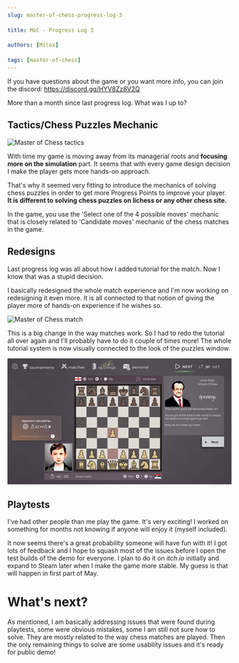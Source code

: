 ```yaml
---
slug: master-of-chess-progress-log-3

title: MoC - Progress Log 3

authors: [Milos]

tags: [master-of-chess]
---
```


If you have questions about the game or you want more info, you can join the discord: https://discord.gg/HYV8Zz8V2Q

More than a month since last progress log. What was I up to?

## Tactics/Chess Puzzles Mechanic

![Master of Chess tactics](./tactics.gif)

With time my game is moving away from its managerial roots and **focusing more on the simulation** part. It seems that with every game design decision I make the player gets more hands-on approach.

That's why it seemed very fitting to introduce the mechanics of solving chess puzzles in order to get more Progress Points to improve your player. **It is different to solving chess puzzles on lichess or any other chess site.**

In the game, you use the 'Select one of the 4 possible moves' mechanic that is closely related to 'Candidate moves' mechanic of the chess matches in the game.

## Redesigns

Last progress log was all about how I added tutorial for the match. Now I know that was a stupid decision.

I basically redesigned the whole match experience and I'm now working on redesigning it even more. It is all connected to that notion of giving the player more of hands-on experience if he wishes so.

![Master of Chess match](./match.gif)

This is a big change in the way matches work. So I had to redo the tutorial all over again and I'll probably have to do it couple of times more! The whole tutorial system is now visually connected to the look of the puzzles window.

![Master of Chess tutorial](./tutorial.jpg)

## Playtests

I've had other people than me play the game. It's very exciting! I worked on something for months not knowing if anyone will enjoy it (myself included).

It now seems there's a great probability someone will have fun with it! I got lots of feedback and I hope to squash most of the issues before I open the test builds of the demo for everyone. I plan to do it on _itch.io_ initially and expand to Steam later when I make the game more stable. My guess is that will happen in first part of May.

# What's next?

As mentioned, I am basically addressing issues that were found during playtests, some were obvious mistakes, some I am still not sure how to solve. They are mostly related to the way chess matches are played. Then the only remaining things to solve are some usability issues and it's ready for public demo!
